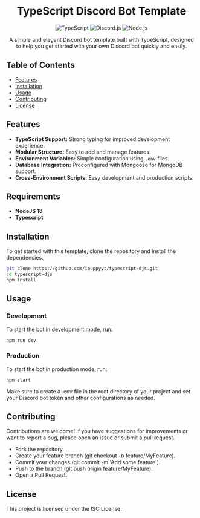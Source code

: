 <div style="text-align: center;">

# TypeScript Discord Bot Template
</div>

<div style="text-align: center;">

![TypeScript](https://img.shields.io/badge/TypeScript-007ACC?style=flat&logo=typescript&logoColor=white)
![Discord.js](https://img.shields.io/badge/Discord.js-v14.16.3-7289DA?style=flat&logo=discord&logoColor=white)
![Node.js](https://img.shields.io/badge/Node.js-v18.0.0-339933?style=flat&logo=node.js&logoColor=white)

A simple and elegant Discord bot template built with TypeScript, designed to help you get started with your own Discord bot quickly and easily.
</div>

## Table of Contents

- [Features](#features)
- [Installation](#installation)
- [Usage](#usage)
- [Contributing](#contributing)
- [License](#license)

## Features

- **TypeScript Support:** Strong typing for improved development experience.
- **Modular Structure:** Easy to add and manage features.
- **Environment Variables:** Simple configuration using `.env` files.
- **Database Integration:** Preconfigured with Mongoose for MongoDB support.
- **Cross-Environment Scripts:** Easy development and production scripts.

## Requirements

- **NodeJS 18**
- **Typescript**

## Installation

To get started with this template, clone the repository and install the dependencies.

```bash
git clone https://github.com/ipuppyyt/typescript-djs.git
cd typescript-djs
npm install
```

## Usage

### Development
To start the bot in development mode, run:
```bash
npm run dev
```

### Production
To start the bot in production mode, run:
```
npm start
```

Make sure to create a .env file in the root directory of your project and set your Discord bot token and other configurations as needed.

## Contributing

Contributions are welcome! If you have suggestions for improvements or want to report a bug, please open an issue or submit a pull request.

- Fork the repository.
- Create your feature branch (git checkout -b feature/MyFeature).
- Commit your changes (git commit -m 'Add some feature').
- Push to the branch (git push origin feature/MyFeature).
- Open a Pull Request.

## License

This project is licensed under the ISC License.